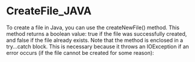 # CreateFile_JAVA
To create a file in Java, you can use the createNewFile() method. This method returns a boolean value: true if the file was successfully created, and false if the file already exists. Note that the method is enclosed in a try...catch block. This is necessary because it throws an IOException if an error occurs (if the file cannot be created for some reason):
